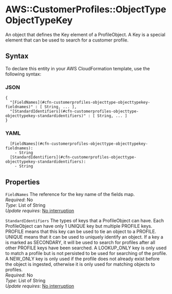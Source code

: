 # AWS::CustomerProfiles::ObjectType ObjectTypeKey<a name="aws-properties-customerprofiles-objecttype-objecttypekey"></a>

An object that defines the Key element of a ProfileObject\. A Key is a special element that can be used to search for a customer profile\.

## Syntax<a name="aws-properties-customerprofiles-objecttype-objecttypekey-syntax"></a>

To declare this entity in your AWS CloudFormation template, use the following syntax:

### JSON<a name="aws-properties-customerprofiles-objecttype-objecttypekey-syntax.json"></a>

```
{
  "[FieldNames](#cfn-customerprofiles-objecttype-objecttypekey-fieldnames)" : [ String, ... ],
  "[StandardIdentifiers](#cfn-customerprofiles-objecttype-objecttypekey-standardidentifiers)" : [ String, ... ]
}
```

### YAML<a name="aws-properties-customerprofiles-objecttype-objecttypekey-syntax.yaml"></a>

```
  [FieldNames](#cfn-customerprofiles-objecttype-objecttypekey-fieldnames): 
    - String
  [StandardIdentifiers](#cfn-customerprofiles-objecttype-objecttypekey-standardidentifiers): 
    - String
```

## Properties<a name="aws-properties-customerprofiles-objecttype-objecttypekey-properties"></a>

`FieldNames`  <a name="cfn-customerprofiles-objecttype-objecttypekey-fieldnames"></a>
The reference for the key name of the fields map\.  
*Required*: No  
*Type*: List of String  
*Update requires*: [No interruption](https://docs.aws.amazon.com/AWSCloudFormation/latest/UserGuide/using-cfn-updating-stacks-update-behaviors.html#update-no-interrupt)

`StandardIdentifiers`  <a name="cfn-customerprofiles-objecttype-objecttypekey-standardidentifiers"></a>
The types of keys that a ProfileObject can have\. Each ProfileObject can have only 1 UNIQUE key but multiple PROFILE keys\. PROFILE means that this key can be used to tie an object to a PROFILE\. UNIQUE means that it can be used to uniquely identify an object\. If a key a is marked as SECONDARY, it will be used to search for profiles after all other PROFILE keys have been searched\. A LOOKUP\_ONLY key is only used to match a profile but is not persisted to be used for searching of the profile\. A NEW\_ONLY key is only used if the profile does not already exist before the object is ingested, otherwise it is only used for matching objects to profiles\.  
*Required*: No  
*Type*: List of String  
*Update requires*: [No interruption](https://docs.aws.amazon.com/AWSCloudFormation/latest/UserGuide/using-cfn-updating-stacks-update-behaviors.html#update-no-interrupt)